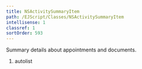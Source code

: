 ```yaml
---
title: NSActivitySummaryItem
path: /EJScript/Classes/NSActivitySummaryItem
intellisense: 1
classref: 1
sortOrder: 593
---
```



Summary details about appointments and documents.




1. autolist

